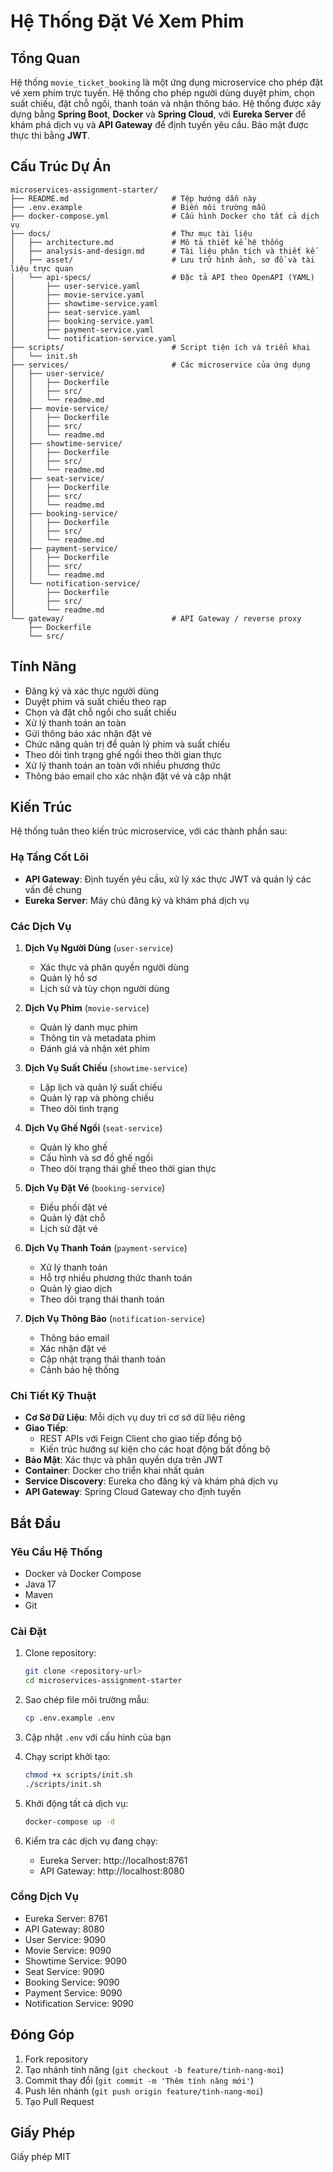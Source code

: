 # Hệ Thống Đặt Vé Xem Phim

## Tổng Quan
Hệ thống `movie_ticket_booking` là một ứng dụng microservice cho phép đặt vé xem phim trực tuyến. Hệ thống cho phép người dùng duyệt phim, chọn suất chiếu, đặt chỗ ngồi, thanh toán và nhận thông báo. Hệ thống được xây dựng bằng **Spring Boot**, **Docker** và **Spring Cloud**, với **Eureka Server** để khám phá dịch vụ và **API Gateway** để định tuyến yêu cầu. Bảo mật được thực thi bằng **JWT**.

## Cấu Trúc Dự Án
```
microservices-assignment-starter/
├── README.md                       # Tệp hướng dẫn này
├── .env.example                    # Biến môi trường mẫu
├── docker-compose.yml              # Cấu hình Docker cho tất cả dịch vụ
├── docs/                           # Thư mục tài liệu
│   ├── architecture.md             # Mô tả thiết kế hệ thống
│   ├── analysis-and-design.md      # Tài liệu phân tích và thiết kế
│   ├── asset/                      # Lưu trữ hình ảnh, sơ đồ và tài liệu trực quan
│   └── api-specs/                  # Đặc tả API theo OpenAPI (YAML)
│       ├── user-service.yaml
│       ├── movie-service.yaml
│       ├── showtime-service.yaml
│       ├── seat-service.yaml
│       ├── booking-service.yaml
│       ├── payment-service.yaml
│       └── notification-service.yaml
├── scripts/                        # Script tiện ích và triển khai
│   └── init.sh
├── services/                       # Các microservice của ứng dụng
│   ├── user-service/
│   │   ├── Dockerfile
│   │   ├── src/
│   │   └── readme.md
│   ├── movie-service/
│   │   ├── Dockerfile
│   │   ├── src/
│   │   └── readme.md
│   ├── showtime-service/
│   │   ├── Dockerfile
│   │   ├── src/
│   │   └── readme.md
│   ├── seat-service/
│   │   ├── Dockerfile
│   │   ├── src/
│   │   └── readme.md
│   ├── booking-service/
│   │   ├── Dockerfile
│   │   ├── src/
│   │   └── readme.md
│   ├── payment-service/
│   │   ├── Dockerfile
│   │   ├── src/
│   │   └── readme.md
│   └── notification-service/
│       ├── Dockerfile
│       ├── src/
│       └── readme.md
└── gateway/                        # API Gateway / reverse proxy
    ├── Dockerfile
    └── src/
```


## Tính Năng
- Đăng ký và xác thực người dùng
- Duyệt phim và suất chiếu theo rạp
- Chọn và đặt chỗ ngồi cho suất chiếu
- Xử lý thanh toán an toàn
- Gửi thông báo xác nhận đặt vé
- Chức năng quản trị để quản lý phim và suất chiếu
- Theo dõi tình trạng ghế ngồi theo thời gian thực
- Xử lý thanh toán an toàn với nhiều phương thức
- Thông báo email cho xác nhận đặt vé và cập nhật

## Kiến Trúc
Hệ thống tuân theo kiến trúc microservice, với các thành phần sau:

### Hạ Tầng Cốt Lõi
- **API Gateway**: Định tuyến yêu cầu, xử lý xác thực JWT và quản lý các vấn đề chung
- **Eureka Server**: Máy chủ đăng ký và khám phá dịch vụ

### Các Dịch Vụ
1. **Dịch Vụ Người Dùng** (`user-service`)
   - Xác thực và phân quyền người dùng
   - Quản lý hồ sơ
   - Lịch sử và tùy chọn người dùng

2. **Dịch Vụ Phim** (`movie-service`)
   - Quản lý danh mục phim
   - Thông tin và metadata phim
   - Đánh giá và nhận xét phim

3. **Dịch Vụ Suất Chiếu** (`showtime-service`)
   - Lập lịch và quản lý suất chiếu
   - Quản lý rạp và phòng chiếu
   - Theo dõi tình trạng

4. **Dịch Vụ Ghế Ngồi** (`seat-service`)
   - Quản lý kho ghế
   - Cấu hình và sơ đồ ghế ngồi
   - Theo dõi trạng thái ghế theo thời gian thực

5. **Dịch Vụ Đặt Vé** (`booking-service`)
   - Điều phối đặt vé
   - Quản lý đặt chỗ
   - Lịch sử đặt vé

6. **Dịch Vụ Thanh Toán** (`payment-service`)
   - Xử lý thanh toán
   - Hỗ trợ nhiều phương thức thanh toán
   - Quản lý giao dịch
   - Theo dõi trạng thái thanh toán

7. **Dịch Vụ Thông Báo** (`notification-service`)
   - Thông báo email
   - Xác nhận đặt vé
   - Cập nhật trạng thái thanh toán
   - Cảnh báo hệ thống

### Chi Tiết Kỹ Thuật
- **Cơ Sở Dữ Liệu**: Mỗi dịch vụ duy trì cơ sở dữ liệu riêng
- **Giao Tiếp**: 
  - REST APIs với Feign Client cho giao tiếp đồng bộ
  - Kiến trúc hướng sự kiện cho các hoạt động bất đồng bộ
- **Bảo Mật**: Xác thực và phân quyền dựa trên JWT
- **Container**: Docker cho triển khai nhất quán
- **Service Discovery**: Eureka cho đăng ký và khám phá dịch vụ
- **API Gateway**: Spring Cloud Gateway cho định tuyến

## Bắt Đầu

### Yêu Cầu Hệ Thống
- Docker và Docker Compose
- Java 17
- Maven
- Git

### Cài Đặt
1. Clone repository:
   ```bash
   git clone <repository-url>
   cd microservices-assignment-starter
   ```

2. Sao chép file môi trường mẫu:
   ```bash
   cp .env.example .env
   ```

3. Cập nhật `.env` với cấu hình của bạn

4. Chạy script khởi tạo:
   ```bash
   chmod +x scripts/init.sh
   ./scripts/init.sh
   ```

5. Khởi động tất cả dịch vụ:
   ```bash
   docker-compose up -d
   ```

6. Kiểm tra các dịch vụ đang chạy:
   - Eureka Server: http://localhost:8761
   - API Gateway: http://localhost:8080

### Cổng Dịch Vụ
- Eureka Server: 8761
- API Gateway: 8080
- User Service: 9090
- Movie Service: 9090
- Showtime Service: 9090
- Seat Service: 9090
- Booking Service: 9090
- Payment Service: 9090
- Notification Service: 9090

## Đóng Góp
1. Fork repository
2. Tạo nhánh tính năng (`git checkout -b feature/tinh-nang-moi`)
3. Commit thay đổi (`git commit -m 'Thêm tính năng mới'`)
4. Push lên nhánh (`git push origin feature/tinh-nang-moi`)
5. Tạo Pull Request

## Giấy Phép
Giấy phép MIT